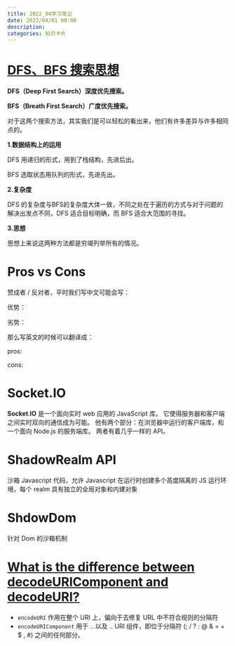 ```yaml
---
title: 2022_04学习笔记
date: 2022/04/01 00:00
description:
categories: 知识卡片
---
```


# [DFS、BFS 搜索思想](https://zhuanlan.zhihu.com/p/24986203)

**DFS（Deep First Search）深度优先搜索。**

**BFS（Breath First Search）广度优先搜索。**

对于这两个搜索方法，其实我们是可以轻松的看出来，他们有许多差异与许多相同点的。

**1.数据结构上的运用**

DFS 用递归的形式，用到了栈结构，先进后出。

BFS 选取状态用队列的形式，先进先出。

**2.复杂度**

DFS 的复杂度与BFS的复杂度大体一致，不同之处在于遍历的方式与对于问题的解决出发点不同，DFS 适合目标明确，而 BFS 适合大范围的寻找。

**3.思想**

思想上来说这两种方法都是穷竭列举所有的情况。

# Pros vs Cons

赞成者 / 反对者，平时我们写中文可能会写：

优势：

劣势：

那么写英文的时候可以翻译成：

pros:

cons:

# **Socket**.IO

**Socket**.**IO** 是一个面向实时 web 应用的 JavaScript 库。 它使得服务器和客户端之间实时双向的通信成为可能。 他有两个部分：在浏览器中运行的客户端库，和一个面向 Node.js 的服务端库。 两者有着几乎一样的 API。

# ShadowRealm API

沙箱 Javascript 代码，允许 Javascript 在运行时创建多个高度隔离的 JS 运行环境，每个 realm 具有独立的全局对象和内建对象

# ShdowDom

针对  Dom 的沙箱机制

# [What is the difference between decodeURIComponent and decodeURI?](https://stackoverflow.com/questions/747641/what-is-the-difference-between-decodeuricomponent-and-decodeuri)

- `encodeURI` 作用在整个 URI 上，偏向于去修复 URL 中不符合规则的分隔符
- `encodeURIComponent` 用于 .. 以及 .. URI 组件，即位于分隔符 (; / ? : @ & = + $ , #) 之间的任何部分。
